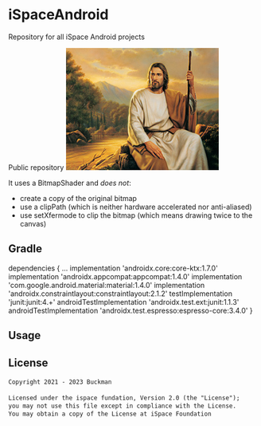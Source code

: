# iSpaceAndroid
 Repository for all iSpace Android projects

Public repository
![TheMaster](https://github.com/Mawuli87/android/blob/master/WordBF/jesus.jpg)

It uses a BitmapShader and *does not*:
* create a copy of the original bitmap
* use a clipPath (which is neither hardware accelerated nor anti-aliased)
* use setXfermode to clip the bitmap (which means drawing twice to the canvas)

Gradle
------

dependencies {
    ...
    implementation 'androidx.core:core-ktx:1.7.0'
    implementation 'androidx.appcompat:appcompat:1.4.0'
    implementation 'com.google.android.material:material:1.4.0'
    implementation 'androidx.constraintlayout:constraintlayout:2.1.2'
    testImplementation 'junit:junit:4.+'
    androidTestImplementation 'androidx.test.ext:junit:1.1.3'
    androidTestImplementation 'androidx.test.espresso:espresso-core:3.4.0'
}


Usage
-----	


License
-------

    Copyright 2021 - 2023 Buckman

    Licensed under the ispace fundation, Version 2.0 (the "License");
    you may not use this file except in compliance with the License.
    You may obtain a copy of the License at iSpace Foundation